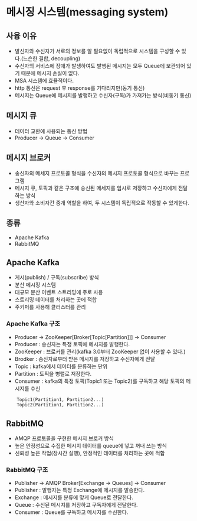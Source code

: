 # 메시징 시스템(messaging system)

## 사융 이유
- 발신자와 수신자가 서로의 정보를 알 필요없이 독립적으로 시스템을 구성할 수 있다.(느슨한 결합, decoupling)
- 수신자의 서비스에 장애가 발생하여도 발행된 메시지는 모두 Queue에 보관되어 있기 때문에 메시지 손실이 없다.
- MSA 시스템에 효율적이다.
- http 통신은 request 후 response를 기다리지만(동기 통신)
- 메시지는 Queue에 메시지를 발행하고 수신자(구독)가 가져가는 방식(비동기 통신)

## 메시지 큐
- 데이터 교환에 사용되는 통신 방법
- Producer -> Queue -> Consumer 

## 메시지 브로커
- 송신자의 메세지 프로토콜 형식을 수신자의 메시지 프로토콜 형식으로 바꾸는 프로그램
- 메시지 큐, 토픽과 같은 구조에 송신된 메세지를 임시로 저장하고 수신자에게 전달하는 방식
- 생산자와 소비자간 중개 역할을 하여, 두 시스템이 독립적으로 작동할 수 있게한다.

## 종류
- Apache Kafka
- RabbitMQ

## Apache Kafka
- 게시(publish) / 구독(subscribe) 방식
- 분산 메시징 시스템
- 대규모 분산 이벤트 스트리밍에 주로 사용
- 스트리밍 데이터를 처리하는 곳에 적합
- 주키퍼를 사용해 클러스터를 관리

### Apache Kafka 구조
- Producer -> ZooKeeper[Broker[Topic[Partition]]] -> Consumer
- Producer : 송신자는 특정 토픽에 메시지를 발행한다.
- ZooKeeper : 브로커를 관리(kafka 3.0부터 ZooKeeper 없이 사용할 수 있다.)
- Brodker : 송신자로부터 받은 메시지를 저장하고 수신자에게 전달
- Topic : kafka에서 데이터를 분류하는 단위
- Partition : 토픽을 병렬로 저장한다.
- Consumer : kafka의 특정 토픽(Topic1 또는 Topic2)를 구독하고 해당 토픽의 메시지를 수신
```html
    Topic1(Partition1, Partition2...)
    Topic2(Partition1, Partition2...)
```

## RabbitMQ
- AMQP 프로토콜을 구현한 메시지 브로커 방식
- 높은 안정성으로 수집한 메시지 데이터를 queue에 넣고 꺼내 쓰는 방식
- 신뢰성 높은 작업(장시간 실행), 안정적인 데이터를 처리하는 곳에 적합

### RabbitMQ 구조
- Publisher -> AMQP Broker[Exchange -> Queues] -> Consumer
- Publisher : 발행자는 특정 Exchange에 메시지를 발송한다.
- Exchange : 메시지를 분류에 맞게 Queue로 전달한다.
- Queue : 수신된 메시지를 저장하고 구독자에게 전달한다.
- Consumer : Queue를 구독하고 메시지를 수신한다. 